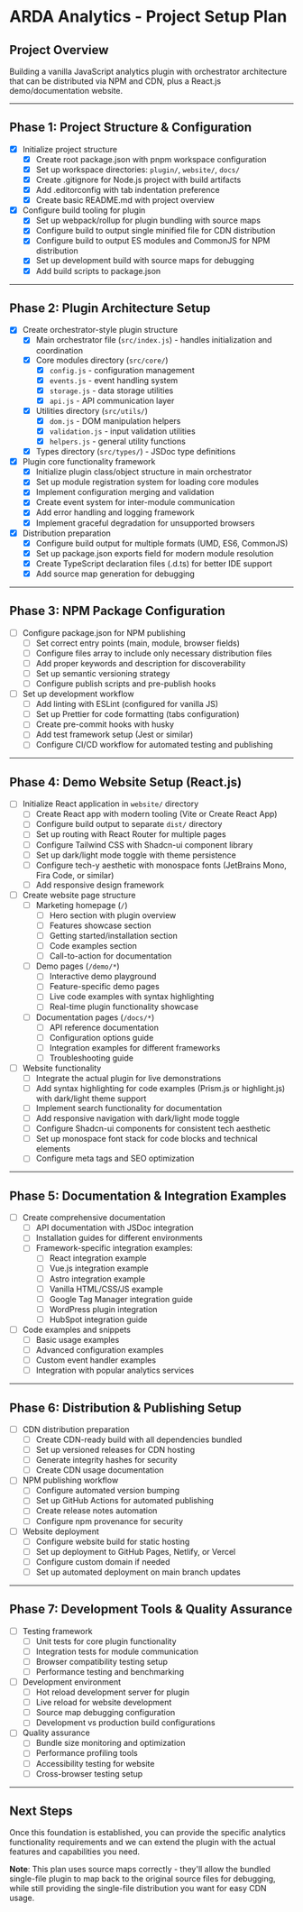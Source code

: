 # ARDA Analytics - Project Setup Plan

## Project Overview
Building a vanilla JavaScript analytics plugin with orchestrator architecture that can be distributed via NPM and CDN, plus a React.js demo/documentation website.

---

## Phase 1: Project Structure & Configuration
- [x] Initialize project structure
	- [x] Create root package.json with pnpm workspace configuration
	- [x] Set up workspace directories: `plugin/`, `website/`, `docs/`
	- [x] Create .gitignore for Node.js project with build artifacts
	- [x] Add .editorconfig with tab indentation preference
	- [x] Create basic README.md with project overview

- [x] Configure build tooling for plugin
	- [x] Set up webpack/rollup for plugin bundling with source maps
	- [x] Configure build to output single minified file for CDN distribution
	- [x] Configure build to output ES modules and CommonJS for NPM distribution
	- [x] Set up development build with source maps for debugging
	- [x] Add build scripts to package.json

---

## Phase 2: Plugin Architecture Setup
- [x] Create orchestrator-style plugin structure
	- [x] Main orchestrator file (`src/index.js`) - handles initialization and coordination
	- [x] Core modules directory (`src/core/`) 
		- [x] `config.js` - configuration management
		- [x] `events.js` - event handling system
		- [x] `storage.js` - data storage utilities
		- [x] `api.js` - API communication layer
	- [x] Utilities directory (`src/utils/`)
		- [x] `dom.js` - DOM manipulation helpers
		- [x] `validation.js` - input validation utilities
		- [x] `helpers.js` - general utility functions
	- [x] Types directory (`src/types/`) - JSDoc type definitions

- [x] Plugin core functionality framework
	- [x] Initialize plugin class/object structure in main orchestrator
	- [x] Set up module registration system for loading core modules
	- [x] Implement configuration merging and validation
	- [x] Create event system for inter-module communication
	- [x] Add error handling and logging framework
	- [x] Implement graceful degradation for unsupported browsers

- [x] Distribution preparation
	- [x] Configure build output for multiple formats (UMD, ES6, CommonJS)
	- [x] Set up package.json exports field for modern module resolution
	- [x] Create TypeScript declaration files (.d.ts) for better IDE support
	- [x] Add source map generation for debugging

---

## Phase 3: NPM Package Configuration
- [ ] Configure package.json for NPM publishing
	- [ ] Set correct entry points (main, module, browser fields)
	- [ ] Configure files array to include only necessary distribution files
	- [ ] Add proper keywords and description for discoverability
	- [ ] Set up semantic versioning strategy
	- [ ] Configure publish scripts and pre-publish hooks

- [ ] Set up development workflow
	- [ ] Add linting with ESLint (configured for vanilla JS)
	- [ ] Set up Prettier for code formatting (tabs configuration)
	- [ ] Create pre-commit hooks with husky
	- [ ] Add test framework setup (Jest or similar)
	- [ ] Configure CI/CD workflow for automated testing and publishing

---

## Phase 4: Demo Website Setup (React.js)
- [ ] Initialize React application in `website/` directory
	- [ ] Create React app with modern tooling (Vite or Create React App)
	- [ ] Configure build output to separate `dist/` directory
	- [ ] Set up routing with React Router for multiple pages
	- [ ] Configure Tailwind CSS with Shadcn-ui component library
	- [ ] Set up dark/light mode toggle with theme persistence
	- [ ] Configure tech-y aesthetic with monospace fonts (JetBrains Mono, Fira Code, or similar)
	- [ ] Add responsive design framework

- [ ] Create website page structure
	- [ ] Marketing homepage (`/`)
		- [ ] Hero section with plugin overview
		- [ ] Features showcase section
		- [ ] Getting started/installation section
		- [ ] Code examples section
		- [ ] Call-to-action for documentation
	- [ ] Demo pages (`/demo/*`)
		- [ ] Interactive demo playground
		- [ ] Feature-specific demo pages
		- [ ] Live code examples with syntax highlighting
		- [ ] Real-time plugin functionality showcase
	- [ ] Documentation pages (`/docs/*`)
		- [ ] API reference documentation
		- [ ] Configuration options guide
		- [ ] Integration examples for different frameworks
		- [ ] Troubleshooting guide

- [ ] Website functionality
	- [ ] Integrate the actual plugin for live demonstrations
	- [ ] Add syntax highlighting for code examples (Prism.js or highlight.js) with dark/light theme support
	- [ ] Implement search functionality for documentation
	- [ ] Add responsive navigation with dark/light mode toggle
	- [ ] Configure Shadcn-ui components for consistent tech aesthetic
	- [ ] Set up monospace font stack for code blocks and technical elements
	- [ ] Configure meta tags and SEO optimization

---

## Phase 5: Documentation & Integration Examples
- [ ] Create comprehensive documentation
	- [ ] API documentation with JSDoc integration
	- [ ] Installation guides for different environments
	- [ ] Framework-specific integration examples:
		- [ ] React integration example
		- [ ] Vue.js integration example
		- [ ] Astro integration example
		- [ ] Vanilla HTML/CSS/JS example
        - [ ] Google Tag Manager integration guide
		- [ ] WordPress plugin integration
		- [ ] HubSpot integration guide

- [ ] Code examples and snippets
	- [ ] Basic usage examples
	- [ ] Advanced configuration examples
	- [ ] Custom event handler examples
	- [ ] Integration with popular analytics services

---

## Phase 6: Distribution & Publishing Setup
- [ ] CDN distribution preparation
	- [ ] Create CDN-ready build with all dependencies bundled
	- [ ] Set up versioned releases for CDN hosting
	- [ ] Generate integrity hashes for security
	- [ ] Create CDN usage documentation

- [ ] NPM publishing workflow
	- [ ] Configure automated version bumping
	- [ ] Set up GitHub Actions for automated publishing
	- [ ] Create release notes automation
	- [ ] Configure npm provenance for security

- [ ] Website deployment
	- [ ] Configure website build for static hosting
	- [ ] Set up deployment to GitHub Pages, Netlify, or Vercel
	- [ ] Configure custom domain if needed
	- [ ] Set up automated deployment on main branch updates

---

## Phase 7: Development Tools & Quality Assurance
- [ ] Testing framework
	- [ ] Unit tests for core plugin functionality
	- [ ] Integration tests for module communication
	- [ ] Browser compatibility testing setup
	- [ ] Performance testing and benchmarking

- [ ] Development environment
	- [ ] Hot reload development server for plugin
	- [ ] Live reload for website development
	- [ ] Source map debugging configuration
	- [ ] Development vs production build configurations

- [ ] Quality assurance
	- [ ] Bundle size monitoring and optimization
	- [ ] Performance profiling tools
	- [ ] Accessibility testing for website
	- [ ] Cross-browser testing setup

---

## Next Steps
Once this foundation is established, you can provide the specific analytics functionality requirements and we can extend the plugin with the actual features and capabilities you need.

**Note**: This plan uses source maps correctly - they'll allow the bundled single-file plugin to map back to the original source files for debugging, while still providing the single-file distribution you want for easy CDN usage.